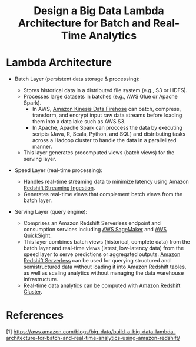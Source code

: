 <div align='center'>
    <h1> Design a Big Data Lambda Architecture for Batch and Real-Time Analytics </h1>
</div>

# Lambda Architecture

- Batch Layer (persistent data storage & processing):

  - Stores historical data in a distributed file system (e.g., S3 or HDFS).
  - Processes large datasets in batches (e.g., AWS Glue or Apache Spark).
    - In AWS, [Amazon Kinesis Data Firehose](https://github.com/camponogaraviera/aws/blob/dev/services/aws_etl.md#amazon-kinesis) can batch, compress, transform, and encrypt input raw data streams before loading them into a data lake such as AWS S3.
    - In Apache, Apache Spark can proccess the data by executing scripts (Java, R, Scala, Python, and SQL) and distributing tasks across a Hadoop cluster to handle the data in a parallelized manner.
  - This layer generates precomputed views (batch views) for the serving layer.

- Speed Layer (real-time processing):

  - Handles real-time streaming data to minimize latency using Amazon [Redshift Streaming Ingestion](https://aws.amazon.com/redshift/redshift-streaming-ingestion/).
  - Generates real-time views that complement batch views from the batch layer.

- Serving Layer (query engine):
  - Comprises an Amazon Redshift Serverless endpoint and consumption services including [AWS SageMaker](https://github.com/camponogaraviera/aws/blob/dev/services/aws_ml.md#amazon-sagemaker) and [AWS QuickSight](https://aws.amazon.com/quicksight/?amazon-quicksight-whats-new.sort-by=item.additionalFields.postDateTime&amazon-quicksight-whats-new.sort-order=desc).
  - This layer combines batch views (historical, complete data) from the batch layer and real-time views (latest, low-latency data) from the speed layer to serve predictions or aggregated outputs. [Amazon Redshift Serverless](https://aws.amazon.com/redshift/redshift-serverless/) can be used for querying structured and semistructured data without loading it into Amazon Redshift tables, as well as scaling analytics without managing the data warehouse infrastructure.
  - Real-time data analytics can be computed with [Amazon Redshift Cluster](https://docs.aws.amazon.com/redshift/latest/mgmt/working-with-clusters.html).

# References

[1] https://aws.amazon.com/blogs/big-data/build-a-big-data-lambda-architecture-for-batch-and-real-time-analytics-using-amazon-redshift/
